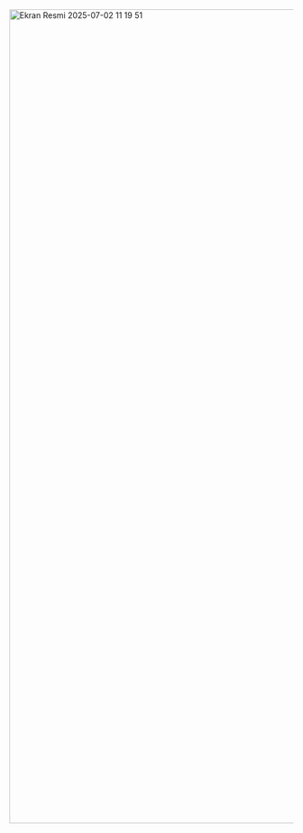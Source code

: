 <img width="1440" alt="Ekran Resmi 2025-07-02 11 19 51" src="https://github.com/user-attachments/assets/cff4ea3d-5fda-4153-a4bb-a6eea4a44c53" />
